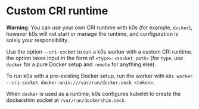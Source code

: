 # Custom CRI runtime

**Warning**: You can use your own CRI runtime with k0s (for example, `docker`), however k0s will not start or manage the runtime, and configuration is solely your responsibility.

Use the option `--cri-socket` to run a k0s worker with a custom CRI runtime. the option takes input in the form of `<type>:<socket_path>` (for `type`, use `docker` for a pure Docker setup and `remote` for anything else).

To run k0s with a pre-existing Docker setup, run the worker with `k0s worker --cri-socket docker:unix:///var/run/docker.sock <token>`.

When `docker` is used as a runtime, k0s configures kubelet to create the dockershim socket at `/var/run/dockershim.sock`.